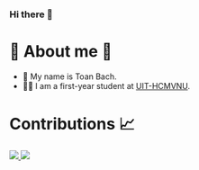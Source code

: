 ### Hi there 👋

<!--
**LTBach/LTBach** is a ✨ _special_ ✨ repository because its `README.md` (this file) appears on your GitHub profile.

Here are some ideas to get you started:

- 🔭 I’m currently working on ...
- 🌱 I’m currently learning ...
- 👯 I’m looking to collaborate on ...
- 🤔 I’m looking for help with ...
- 💬 Ask me about ...
- 📫 How to reach me: ...
- 😄 Pronouns: ...
- ⚡ Fun fact: ...
-->
# 🔭 About me 🔭

- 👻 My name is Toan Bach.
- 👨‍🎓 I am a first-year student at [UIT-HCMVNU](https://www.uit.edu.vn/). 
<!--
- 💬 My Resume <a href="./Resume.pdf"> here </a> 
-->

# Contributions 📈
<a href="https://github.com/anuraghazra/github-readme-stats">
  <img src="https://github-readme-stats.vercel.app/api?username=LTBach&show_icons=true&theme=dark&count_private=true&hide_border=true" />
</a>
<a href="https://github.com/anuraghazra/convoychat">
  <img src="https://github-readme-streak-stats.herokuapp.com?user=LTBach&theme=dark&hide_border=true&date_format=j%20M%5B%20Y%5D&fire=DD2727" />
</a>
